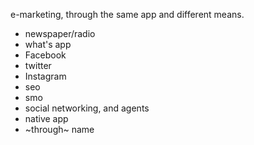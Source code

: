  e-marketing, through the same app and different means. 
 * newspaper/radio
 * what's app
 * Facebook
 * twitter
 * Instagram
 * seo
 * smo
 * social networking, and agents
 * native app
 * ~through~ name
